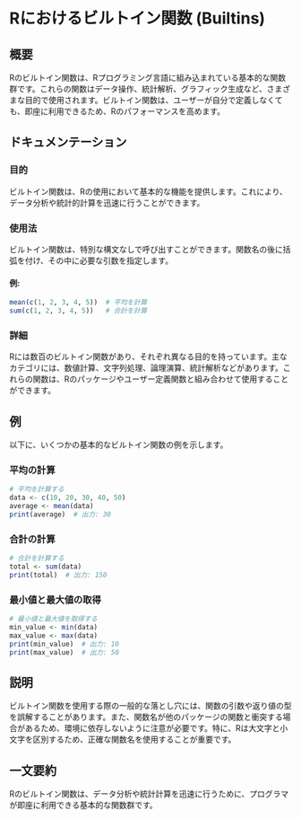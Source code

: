 <!--
Meta Description: # Rにおけるビルトイン関数 (Builtins) ## 概要 Rのビルトイン関数は、Rプログラミング言語に組み込まれている基本的な関数群です。これらの関数はデータ操作、統計解析、グラフィック生成など、さまざまな目的で使用されます。ビルトイン関数は、ユーザーが自分で定義しなくても、即座に利用できるた...
Meta Keywords: data, print, ビルトイン関数は, rのビルトイン関数は, mean
-->

# Rにおけるビルトイン関数 (Builtins)

## 概要
Rのビルトイン関数は、Rプログラミング言語に組み込まれている基本的な関数群です。これらの関数はデータ操作、統計解析、グラフィック生成など、さまざまな目的で使用されます。ビルトイン関数は、ユーザーが自分で定義しなくても、即座に利用できるため、Rのパフォーマンスを高めます。

## ドキュメンテーション
### 目的
ビルトイン関数は、Rの使用において基本的な機能を提供します。これにより、データ分析や統計的計算を迅速に行うことができます。

### 使用法
ビルトイン関数は、特別な構文なしで呼び出すことができます。関数名の後に括弧を付け、その中に必要な引数を指定します。

#### 例:
```R
mean(c(1, 2, 3, 4, 5))  # 平均を計算
sum(c(1, 2, 3, 4, 5))   # 合計を計算
```

### 詳細
Rには数百のビルトイン関数があり、それぞれ異なる目的を持っています。主なカテゴリには、数値計算、文字列処理、論理演算、統計解析などがあります。これらの関数は、Rのパッケージやユーザー定義関数と組み合わせて使用することができます。

## 例
以下に、いくつかの基本的なビルトイン関数の例を示します。

### 平均の計算
```R
# 平均を計算する
data <- c(10, 20, 30, 40, 50)
average <- mean(data)
print(average)  # 出力: 30
```

### 合計の計算
```R
# 合計を計算する
total <- sum(data)
print(total)  # 出力: 150
```

### 最小値と最大値の取得
```R
# 最小値と最大値を取得する
min_value <- min(data)
max_value <- max(data)
print(min_value)  # 出力: 10
print(max_value)  # 出力: 50
```

## 説明
ビルトイン関数を使用する際の一般的な落とし穴には、関数の引数や返り値の型を誤解することがあります。また、関数名が他のパッケージの関数と衝突する場合があるため、環境に依存しないように注意が必要です。特に、Rは大文字と小文字を区別するため、正確な関数名を使用することが重要です。

## 一文要約
Rのビルトイン関数は、データ分析や統計計算を迅速に行うために、プログラマが即座に利用できる基本的な関数群です。